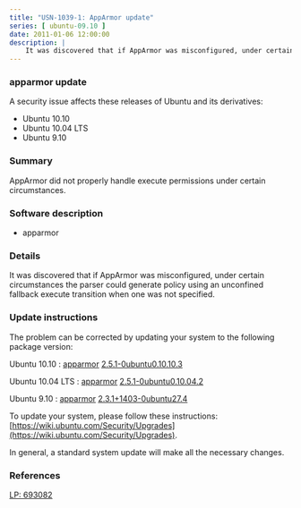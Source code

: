 ```yaml
---
title: "USN-1039-1: AppArmor update"
series: [ ubuntu-09.10 ]
date: 2011-01-06 12:00:00
description: |
    It was discovered that if AppArmor was misconfigured, under certain circumstances the parser could generate policy using an unconfined fallback execute transition when one was not specified. 
--- 
```

 
### apparmor update

A security issue affects these releases of Ubuntu and its derivatives:

* Ubuntu 10.10
* Ubuntu 10.04 LTS
* Ubuntu 9.10

### Summary

AppArmor did not properly handle execute permissions under certain circumstances.

### Software description

* apparmor 

### Details

It was discovered that if AppArmor was misconfigured, under certain circumstances the parser could generate policy using an unconfined fallback execute transition when one was not specified. 

### Update instructions

The problem can be corrected by updating your system to the following package version:

Ubuntu 10.10
 : [apparmor](https://launchpad.net/ubuntu/+source/apparmor) <span> [2.5.1-0ubuntu0.10.10.3](https://launchpad.net/ubuntu/+source/apparmor/2.5.1-0ubuntu0.10.10.3) </span> 

Ubuntu 10.04 LTS
 : [apparmor](https://launchpad.net/ubuntu/+source/apparmor) <span> [2.5.1-0ubuntu0.10.04.2](https://launchpad.net/ubuntu/+source/apparmor/2.5.1-0ubuntu0.10.04.2) </span> 

Ubuntu 9.10
 : [apparmor](https://launchpad.net/ubuntu/+source/apparmor) <span> [2.3.1+1403-0ubuntu27.4](https://launchpad.net/ubuntu/+source/apparmor/2.3.1+1403-0ubuntu27.4) </span> 

To update your system, please follow these instructions: [https://wiki.ubuntu.com/Security/Upgrades](https://wiki.ubuntu.com/Security/Upgrades).

In general, a standard system update will make all the necessary changes. 

### References

 [LP: 693082](https://launchpad.net/bugs/693082)
 
